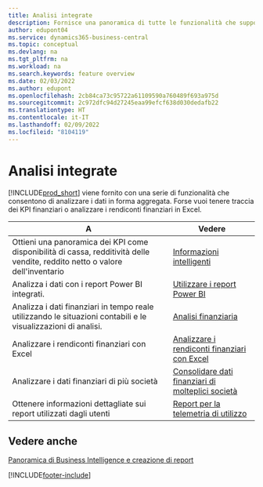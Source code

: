 ```yaml
---
title: Analisi integrate
description: Fornisce una panoramica di tutte le funzionalità che supportano le attività di analisi nel prodotto Business Central.
author: edupont04
ms.service: dynamics365-business-central
ms.topic: conceptual
ms.devlang: na
ms.tgt_pltfrm: na
ms.workload: na
ms.search.keywords: feature overview
ms.date: 02/03/2022
ms.author: edupont
ms.openlocfilehash: 2cb84ca73c95722a61109590a760489f693a975d
ms.sourcegitcommit: 2c972dfc94d27245eaa99efcf638d030dedafb22
ms.translationtype: HT
ms.contentlocale: it-IT
ms.lasthandoff: 02/09/2022
ms.locfileid: "8104119"
---
```

# <a name="built-in-analytics"></a>Analisi integrate

[!INCLUDE[prod_short](includes/prod_short.md)] viene fornito con una serie di funzionalità che consentono di analizzare i dati in forma aggregata. Forse vuoi tenere traccia dei KPI finanziari o analizzare i rendiconti finanziari in Excel.

| A | Vedere |
| --- | --- |
|Ottieni una panoramica dei KPI come disponibilità di cassa, redditività delle vendite, reddito netto o valore dell'inventario | [Informazioni intelligenti](about-intelligent-cloud.md) |
|Analizza i dati con i report Power BI integrati. | [Utilizzare i report Power BI](across-working-with-powerbi.md) |
|Analizza i dati finanziari in tempo reale utilizzando le situazioni contabili e le visualizzazioni di analisi.| [Analisi finanziaria](bi.md) |
|Analizzare i rendiconti finanziari con Excel | [Analizzare i rendiconti finanziari con Excel](finance-analyze-excel.md) |
|Analizzare i dati finanziari di più società | [Consolidare dati finanziari di molteplici società](finance-consolidated-company-reporting.md) |
|Ottenere informazioni dettagliate sui report utilizzati dagli utenti| [Report per la telemetria di utilizzo](/dynamics365/business-central/dev-itpro/administration/telemetry-reports-trace)|

## <a name="see-also"></a>Vedere anche

[Panoramica di Business Intelligence e creazione di report](reports-use-reports.md)


[!INCLUDE[footer-include](includes/footer-banner.md)]